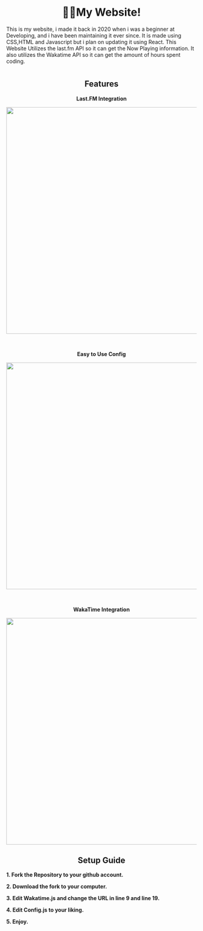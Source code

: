 <h1 align="center">🧑‍💻My Website</a>!</h1><!-- 👋 -->

This is my website, i made it back in 2020 when i was a beginner at Developing, and i have been maintaining it ever since. It is made using CSS,HTML and Javascript but i plan on updating it using React. This Website Utilizes the last.fm API so it can get the Now Playing information. It also utilizes the Wakatime API so it can get the amount of hours spent coding.


<h1 align="center"></a></h1><!-- 👋 -->
<div>
<h2 align="center">Features</a></h2>
<div align="center">

**Last.FM Integration**


<img align="center" width=600px src = "https://cdn.discordapp.com/attachments/939676191500140644/1099445966102335621/carbon_4.png"> </img>
</div>
<div align="center">

<br>

**Easy to Use Config**


<img align="center" width=600px src = "https://cdn.discordapp.com/attachments/939676191500140644/1099447313899982848/carbon_6.png"> </img>
</div>
<div align="center">

<br>

**WakaTime Integration**


<img align="center" width=600px src = "https://cdn.discordapp.com/attachments/939676191500140644/1099446595000471602/carbon_5.png"> </img>
</div>

</div>
<h2 align="center">Setup Guide</a></h2>


**1. Fork the Repository to your github account.**

**2. Download the fork to your computer.**

**3. Edit Wakatime.js and change the URL in line 9 and line 19.**

**4. Edit Config.js to your liking.**

**5. Enjoy.**


<h1 align="center"></a></h1><!-- 👋 -->



